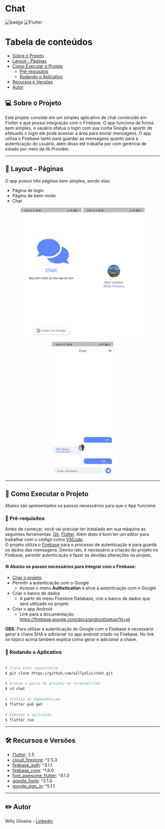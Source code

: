 
# Chat

![badge](https://img.shields.io/github/languages/top/willyoliv/bytebank)
<img alt="Flutter" src="https://img.shields.io/badge/Flutter-%2302569B.svg?style=for-the-badge&logo=Flutter&logoColor=white" />

Tabela de conteúdos
=================
<!--ts-->
   * [Sobre o Projeto](#-sobre-o-projeto)
   * [Layout - Páginas](#-layout---páginas)
   * [Como Executar o Projeto](#-como-executar-o-projeto)
     * [Pré-requisitos](#-pré-requisitos)
     * [Rodando o Aplicativo](#-rodando-o-aplicativo)
   * [Recursos e Versões](#-recursos-e-versões)
   * [Autor](#-autor)
<!--te-->


## 💻 Sobre o Projeto

Este projeto consiste em um simples aplicativo de chat construído em Flutter e que possui integração com o Firebase. O app funciona de forma bem simples, o usuário efetua o login com sua conta Google e apartir de efetuado o login ele pode acessar a área para enviar mensagens. O app utiliza o Firebase tanto para guardar as mensagens quanto para a autenticação do usuário, além disso ele trabalha por com gerência de estado por meio da lib Provider.

---

## 🎨 Layout - Páginas
 O app possui três páginas bem simples, sendo elas:
 * Página de login
 * Página de bem-vindo
 * Chat

<p align="center"> 
  <img alt="#login" title="Página de login" src="./assets/prints/screenshot1.jpg"  width="200px">
  <img alt="#welcome" title="Página de boas-vindas" src="./assets/prints/screenshot2.jpg"  width="200px">
  <img alt="#chat" title="Página do chat" src="./assets/prints/screenshot3.jpg"  width="200px">
</p>

---

## 🚀 Como Executar o Projeto
Abaixo são apresentados os passos necessários para que o App funcione.

### 📃 Pré-requisitos

Antes de começar, você vai precisar ter instalado em sua máquina as seguintes ferramentas:
[Git](https://git-scm.com), [Flutter](https://flutter.dev/docs/get-started/install). 
Além disto é bom ter um editor para trabalhar com o código como [VSCode](https://code.visualstudio.com/).<br/>
O projeto utiliza o [Firebase](https://firebase.google.com/) para o processo de autenticação e para guarda os dados das mensagens. Deviso isto, é necessário a criação do projeto no Firebase, permitir autenticação e fazer as devidas alterações no projeto.<br/>

#### ⚙️ Abaixo os passos necessários para integrar com o Firebase:
<!--ts-->
   * [Criar o projeto](https://console.firebase.google.com/)
   * Permitir a autenticação com o Google
     * Acesse o menu **Authetication** e ative a autenticação com o Google     
   * Criar o banco de dados
     * A partir do menu Firestore Database, crie o banco de dados que será utilizado no projeto
   * Criar o app Android
     * Link para a documentação https://firebase.google.com/docs/android/setup?hl=pt
<!--te-->
**OBS:** Para utilizar a autenticação do Google com o Firebase é necessário gerar a chave SHA e adicionar no app android criado no Firebase. No link no tópico acima também explica como gerar e adicionar a chave.

### 🎲 Rodando o Aplicativo

```bash

# Clone este repositório
$ git clone https://github.com/willyoliv/chat.git

# Acesse a pasta do projeto no terminal/cmd
$ cd chat

# Instale as dependências
$ flutter pub get

# Execute a aplicação 
$ flutter run


```

---

## 🛠️ Recursos e Versões

- [Flutter](https://flutter.dev/): 2.5
- [cloud_firestore](https://pub.dev/packages/cloud_firestore): ^2.5.3
- [firebase_auth](https://pub.dev/packages/firebase_auth): ^3.1.1
- [firebase_core](https://pub.dev/packages/firebase_core): ^1.6.0
- [font_awesome_flutter](https://pub.dev/packages/font_awesome_flutter): ^9.1.0
- [google_fonts](https://pub.dev/packages/google_fonts): ^2.1.0
- [google_sign_in](https://pub.dev/packages/google_sign_in): ^5.1.1

---

## ✏️ Autor

Willy Oliveira - [Linkedin](https://www.linkedin.com/in/willy-oliveira-6b02731a0/)






